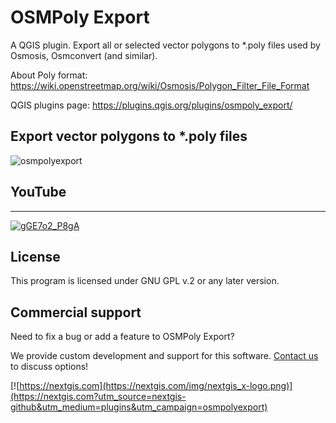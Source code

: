 # OSMPoly Export

A QGIS plugin. Export all or selected vector polygons to *.poly files used by Osmosis, Osmconvert (and similar). 

About Poly format: https://wiki.openstreetmap.org/wiki/Osmosis/Polygon_Filter_File_Format 

QGIS plugins page: https://plugins.qgis.org/plugins/osmpoly_export/ 


## Export vector polygons to *.poly files

![osmpolyexport](https://github.com/nextgis/qgis_osmpoly_export/assets/101568545/7b6d3586-b975-49b3-8647-6ef40cb4d51b)

## YouTube
-------------
[![gGE7o2_P8gA](https://github.com/nextgis/qgis_osmpoly_export/assets/101568545/1a9b3f21-63af-471b-b951-6f97a96ebdd5)](https://youtu.be/gGE7o2_P8gA)

License
-------------
This program is licensed under GNU GPL v.2 or any later version.

Commercial support
------------------
Need to fix a bug or add a feature to OSMPoly Export?

We provide custom development and support for this software. [Contact us](https://nextgis.com/contact/?utm_source=nextgis-github&utm_medium=plugins&utm_campaign=osmpolyexport) to discuss options!


[![https://nextgis.com](https://nextgis.com/img/nextgis_x-logo.png)](https://nextgis.com?utm_source=nextgis-github&utm_medium=plugins&utm_campaign=osmpolyexport)
